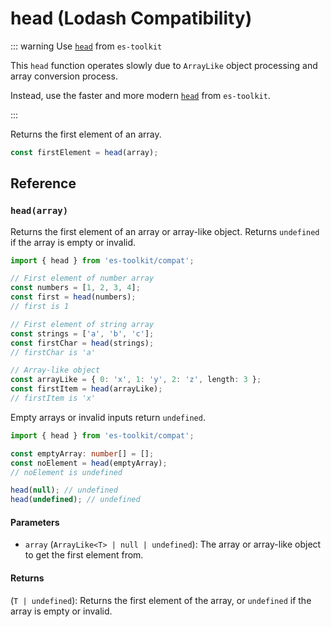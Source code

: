 # head (Lodash Compatibility)

::: warning Use [`head`](../../array/head.md) from `es-toolkit`

This `head` function operates slowly due to `ArrayLike` object processing and array conversion process.

Instead, use the faster and more modern [`head`](../../array/head.md) from `es-toolkit`.

:::

Returns the first element of an array.

```typescript
const firstElement = head(array);
```

## Reference

### `head(array)`

Returns the first element of an array or array-like object. Returns `undefined` if the array is empty or invalid.

```typescript
import { head } from 'es-toolkit/compat';

// First element of number array
const numbers = [1, 2, 3, 4];
const first = head(numbers);
// first is 1

// First element of string array
const strings = ['a', 'b', 'c'];
const firstChar = head(strings);
// firstChar is 'a'

// Array-like object
const arrayLike = { 0: 'x', 1: 'y', 2: 'z', length: 3 };
const firstItem = head(arrayLike);
// firstItem is 'x'
```

Empty arrays or invalid inputs return `undefined`.

```typescript
import { head } from 'es-toolkit/compat';

const emptyArray: number[] = [];
const noElement = head(emptyArray);
// noElement is undefined

head(null); // undefined
head(undefined); // undefined
```

#### Parameters

- `array` (`ArrayLike<T> | null | undefined`): The array or array-like object to get the first element from.

#### Returns

(`T | undefined`): Returns the first element of the array, or `undefined` if the array is empty or invalid.
